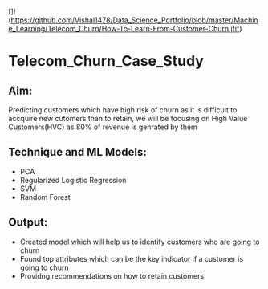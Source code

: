 []!(https://github.com/Vishal1478/Data_Science_Portfolio/blob/master/Machine_Learning/Telecom_Churn/How-To-Learn-From-Customer-Churn.jfif)

# Telecom_Churn_Case_Study

## Aim:
Predicting customers which have high risk of churn as it is difficult to accquire new cutomers than to retain, we will be focusing on High Value Customers(HVC) as 80% of revenue
is genrated by them

## Technique and ML Models:
- PCA
- Regularized Logistic Regression
- SVM
- Random Forest

## Output:
- Created model which will help us to identify customers who are going to churn
- Found top attributes which can be the key indicator if a customer is going to churn
- Providng recommendations on how to retain customers
